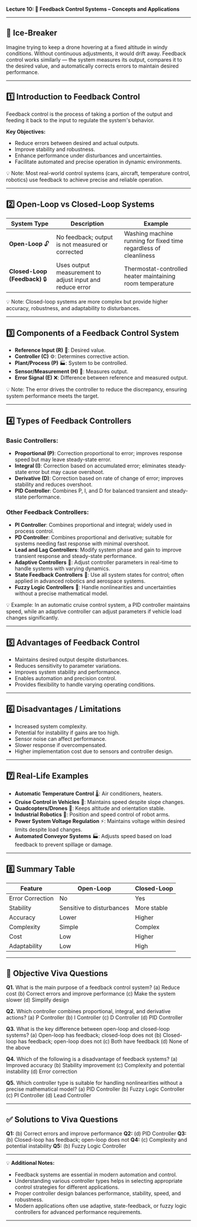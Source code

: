 **Lecture 10: 🔄 Feedback Control Systems – Concepts and Applications**

---

## **🚦 Ice-Breaker**

Imagine trying to keep a drone hovering at a fixed altitude in windy conditions. Without continuous adjustments, it would drift away. Feedback control works similarly — the system measures its output, compares it to the desired value, and automatically corrects errors to maintain desired performance.

---

## **1️⃣ Introduction to Feedback Control**

Feedback control is the process of taking a portion of the output and feeding it back to the input to regulate the system's behavior.

**Key Objectives:**

* Reduce errors between desired and actual outputs.
* Improve stability and robustness.
* Enhance performance under disturbances and uncertainties.
* Facilitate automated and precise operation in dynamic environments.

💡 Note: Most real-world control systems (cars, aircraft, temperature control, robotics) use feedback to achieve precise and reliable operation.

---

## **2️⃣ Open-Loop vs Closed-Loop Systems**

| System Type                   | Description                                              | Example                                                          |
| ----------------------------- | -------------------------------------------------------- | ---------------------------------------------------------------- |
| **Open-Loop** 🔓              | No feedback; output is not measured or corrected         | Washing machine running for fixed time regardless of cleanliness |
| **Closed-Loop (Feedback)** 🔒 | Uses output measurement to adjust input and reduce error | Thermostat-controlled heater maintaining room temperature        |

💡 Note: Closed-loop systems are more complex but provide higher accuracy, robustness, and adaptability to disturbances.

---

## **3️⃣ Components of a Feedback Control System**

* **Reference Input (R)** 🎯: Desired value.
* **Controller (C)** ⚙️: Determines corrective action.
* **Plant/Process (P)** 🏭: System to be controlled.
* **Sensor/Measurement (H)** 📏: Measures output.
* **Error Signal (E)** ❌: Difference between reference and measured output.

💡 Note: The error drives the controller to reduce the discrepancy, ensuring system performance meets the target.

---

## **4️⃣ Types of Feedback Controllers**

### **Basic Controllers:**

* **Proportional (P)**: Correction proportional to error; improves response speed but may leave steady-state error.
* **Integral (I)**: Correction based on accumulated error; eliminates steady-state error but may cause overshoot.
* **Derivative (D)**: Correction based on rate of change of error; improves stability and reduces overshoot.
* **PID Controller**: Combines P, I, and D for balanced transient and steady-state performance.

### **Other Feedback Controllers:**

* **PI Controller**: Combines proportional and integral; widely used in process control.
* **PD Controller**: Combines proportional and derivative; suitable for systems needing fast response with minimal overshoot.
* **Lead and Lag Controllers**: Modify system phase and gain to improve transient response and steady-state performance.
* **Adaptive Controllers** 🔄: Adjust controller parameters in real-time to handle systems with varying dynamics.
* **State Feedback Controllers** 📐: Use all system states for control; often applied in advanced robotics and aerospace systems.
* **Fuzzy Logic Controllers** 🤖: Handle nonlinearities and uncertainties without a precise mathematical model.

💡 Example: In an automatic cruise control system, a PID controller maintains speed, while an adaptive controller can adjust parameters if vehicle load changes significantly.

---

## **5️⃣ Advantages of Feedback Control**

* Maintains desired output despite disturbances.
* Reduces sensitivity to parameter variations.
* Improves system stability and performance.
* Enables automation and precision control.
* Provides flexibility to handle varying operating conditions.

---

## **6️⃣ Disadvantages / Limitations**

* Increased system complexity.
* Potential for instability if gains are too high.
* Sensor noise can affect performance.
* Slower response if overcompensated.
* Higher implementation cost due to sensors and controller design.

---

## **7️⃣ Real-Life Examples**

* **Automatic Temperature Control** 🌡️: Air conditioners, heaters.
* **Cruise Control in Vehicles** 🚗: Maintains speed despite slope changes.
* **Quadcopters/Drones** 🚁: Keeps altitude and orientation stable.
* **Industrial Robotics** 🤖: Position and speed control of robot arms.
* **Power System Voltage Regulation** ⚡: Maintains voltage within desired limits despite load changes.
* **Automated Conveyor Systems** 🏭: Adjusts speed based on load feedback to prevent spillage or damage.

---

## **8️⃣ Summary Table**

| Feature          | Open-Loop                 | Closed-Loop |
| ---------------- | ------------------------- | ----------- |
| Error Correction | No                        | Yes         |
| Stability        | Sensitive to disturbances | More stable |
| Accuracy         | Lower                     | Higher      |
| Complexity       | Simple                    | Complex     |
| Cost             | Low                       | Higher      |
| Adaptability     | Low                       | High        |

---

## **🎯 Objective Viva Questions**

**Q1.** What is the main purpose of a feedback control system?
(a) Reduce cost
(b) Correct errors and improve performance
(c) Make the system slower
(d) Simplify design

**Q2.** Which controller combines proportional, integral, and derivative actions?
(a) P Controller
(b) I Controller
(c) D Controller
(d) PID Controller

**Q3.** What is the key difference between open-loop and closed-loop systems?
(a) Open-loop has feedback; closed-loop does not
(b) Closed-loop has feedback; open-loop does not
(c) Both have feedback
(d) None of the above

**Q4.** Which of the following is a disadvantage of feedback systems?
(a) Improved accuracy
(b) Stability improvement
(c) Complexity and potential instability
(d) Error correction

**Q5.** Which controller type is suitable for handling nonlinearities without a precise mathematical model?
(a) PID Controller
(b) Fuzzy Logic Controller
(c) PI Controller
(d) Lead Controller

---

## **✅ Solutions to Viva Questions**

**Q1:** (b) Correct errors and improve performance
**Q2:** (d) PID Controller
**Q3:** (b) Closed-loop has feedback; open-loop does not
**Q4:** (c) Complexity and potential instability
**Q5:** (b) Fuzzy Logic Controller

---

💡 **Additional Notes:**

* Feedback systems are essential in modern automation and control.
* Understanding various controller types helps in selecting appropriate control strategies for different applications.
* Proper controller design balances performance, stability, speed, and robustness.
* Modern applications often use adaptive, state-feedback, or fuzzy logic controllers for advanced performance requirements.

---
